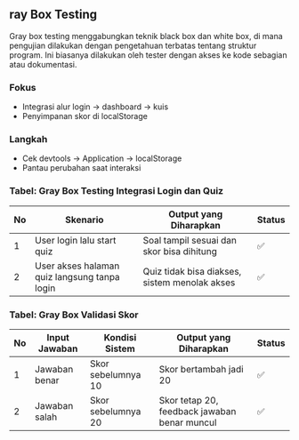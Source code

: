 ##  ray Box Testing
Gray box testing menggabungkan teknik black box dan white box, di mana pengujian dilakukan dengan pengetahuan terbatas tentang struktur program. Ini biasanya dilakukan oleh tester dengan akses ke kode sebagian atau dokumentasi.

### Fokus
- Integrasi alur login → dashboard → kuis
- Penyimpanan skor di localStorage

### Langkah
- Cek devtools → Application → localStorage
- Pantau perubahan saat interaksi

### Tabel: Gray Box Testing Integrasi Login dan Quiz
| No | Skenario                                               | Output yang Diharapkan                             | Status |
|----|---------------------------------------------------------|----------------------------------------------------|--------|
| 1  | User login lalu start quiz                             | Soal tampil sesuai dan skor bisa dihitung         | ✅     |
| 2  | User akses halaman quiz langsung tanpa login           | Quiz tidak bisa diakses, sistem menolak akses     | ✅     |

### Tabel: Gray Box Validasi Skor
| No | Input Jawaban       | Kondisi Sistem                     | Output yang Diharapkan                        | Status |
|----|----------------------|------------------------------------|------------------------------------------------|--------|
| 1  | Jawaban benar       | Skor sebelumnya 10                | Skor bertambah jadi 20                        | ✅     |
| 2  | Jawaban salah       | Skor sebelumnya 20                | Skor tetap 20, feedback jawaban benar muncul  | ✅     |
